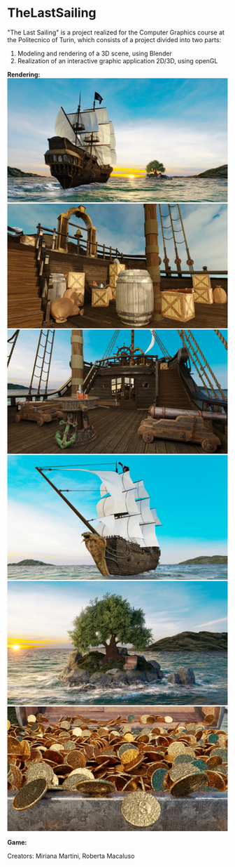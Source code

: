 # TheLastSailing
"The Last Sailing" is a project  realized for the Computer Graphics course at the Politecnico of Turin, which consists of a project divided into two parts: 
1. Modeling and rendering of a 3D scene, using Blender
2. Realization of an interactive graphic application 2D/3D, using openGL


<b>Rendering:</b>
![image](https://github.com/MirianaMartini/TheLastSailing/blob/main/Rendering/Render_1.png)
![image](https://github.com/MirianaMartini/TheLastSailing/blob/main/Rendering/Render_2.png)
![image](https://github.com/MirianaMartini/TheLastSailing/blob/main/Rendering/Render_3.png)
![image](https://github.com/MirianaMartini/TheLastSailing/blob/main/Rendering/Render_4.png)
![image](https://github.com/MirianaMartini/TheLastSailing/blob/main/Rendering/Render_5.png)
![image](https://github.com/MirianaMartini/TheLastSailing/blob/main/Rendering/Render_6.png)

<b>Game:</b>


Creators: Miriana Martini, Roberta Macaluso

